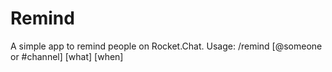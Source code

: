 # Remind
A simple app to remind people on Rocket.Chat. Usage: /remind [@someone or #channel] [what] [when]